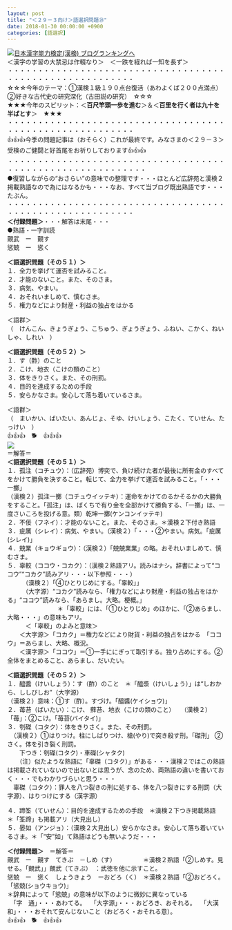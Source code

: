 ```yaml
---
layout: post
title: "＜２９－３向け＞語選択問題㉘"
date: 2018-01-30 00:00:00 +0900
categories: [語選択]
---
```


[![](/syuusyuu9701/assets/images/＜２９－３向け＞語選択問題㉘-br_c_3028_1.gif)](http://blog.with2.net/link.php?1659096:3028 "日本漢字能力検定(漢検) ブログランキングへ")[日本漢字能力検定(漢検) ブログランキングへ](http://blog.with2.net/link.php?1659096:3028)  
＜漢字の学習の大禁忌は作輟なり＞　＜一跌を経れば一知を長ず＞  
・・・・・・・・・・・・・・・・・・・・・・・・・・・・・・・・・・・・・・・・・・・・・・・・・・・・・・・・・  
☆☆☆今年のテーマ：①漢検１級１９０点台復活（あわよくば２００点満点）　②好きな古代史の研究深化（古田説の研究）　☆☆☆  
★★★今年のスピリット：＜**百尺竿頭一歩を進む**＞＆＜**百里を行く者は九十を半ばとす**＞　★★★  
・・・・・・・・・・・・・・・・・・・・・・・・・・・・・・・・・・・・・・・・・・・・・・・・・・・・・・・・・  
👍👍👍今季の問題記事は（おそらく）これが最終です。みなさまの＜２９－３＞受検のご健闘と好首尾をお祈りしております👍👍👍  
・・・・・・・・・・・・・・・・・・・・・・・・・・・・・・・・・・・・・・・・・・・・・・・・・・・・・・・・・・・  
●復習しながらの“おさらい”の意味での整理です・・・ほとんど広辞苑と漢検２掲載熟語なので為にはなるかも・・・なお、すべて当ブログ既出熟語です・・・たぶん。   
・・・・・・・・・・・・・・・・・・・・・・・・・・・・・・・・・・・・・・・・・・・・・・・・・・・・・・・・・  
**＜付録問題＞**・・・解答は末尾・・・  
●熟語・一字訓読  
覿武　ー　覿す　  
慫兢　ー　慫く  
  
**＜語選択問題（その５１）＞**  
１．全力を挙げて運否を試みること。  
２．才能のないこと。また、そのさま。  
３．病気、やまい。  
４．おそれいましめて、慎むさま。  
５．権力などにより財産・利益の独占をはかる  
  
＜語群＞  
（　けんこん、きょうぎょう、こちゅう、ぎょうぎょう、ふねい、こかく、ねいしゃ、しれい　）  
  
**＜語選択問題（その５２）＞**  
１．す（酢）のこと　  
２．こけ、地衣（こけの類のこと）  
３．体をきりさく。また、その刑罰。  
４．目的を達成するための手段　  
５．安らかなさま。安心して落ち着いているさま。  
  
＜語群＞  
（　まいかい、ばいたい、あんじょ、そゆ、けいしょう、こたく、ていせん、たっけい　）  
👍👍👍　🐕　👍👍👍  
![](/syuusyuu9701/assets/images/＜２９－３向け＞語選択問題㉘-bf1a8e47ae4730fca5b0828bd63a7311.jpg)  
＝解答＝  
**＜語選択問題（その５１）＞**  
１．孤注（コチュウ）：（広辞苑）博奕で、負け続けた者が最後に所有金のすべてをかけて勝負を決すること。転じて、全力を挙げて運否を試みること。「・・・一擲」  
（漢検２）孤注一擲（コチュウイッテキ）：運命をかけてのるかそるかの大勝負をすること。「孤注」は、ばくちで有り金を全部かけて勝負する、「一擲」は、一度さいころを投げる意。類）乾坤一擲(ケンコンイッテキ)  
２．不佞（フネイ）：才能のないこと。また、そのさま。＊漢検２下付き熟語  
３．疵厲（シレイ）：病気、やまい。（漢検２）「・・・②やまい。病気。「疵厲(シレイ)」  
４．兢業（キョウギョウ）：（漢検２）「兢兢業業」の略。おそれいましめて、慎むさま。  
５．辜較（ココウ・コカク）：（漢検２熟語アリ。読みはナシ。辞書によって“ココウ”“コカク”読みアリ・・・以下参照・・・）  
　　　（漢検２）「④ひとりじめにする。「辜較」」  
　　　（大字源）“コカク”読みなら、「権力などにより財産・利益の独占をはかる」“ココウ”読みなら、「あらまし。大略。梗概。」  
　　　　　　　 　＊「辜較」には、「①ひとりじめ」のほかに、「②あらまし、大略・・・」の意味もアリ。　  
　　　＜「辜較」のよみと意味＞  
　　＜大字源＞「コカク」＝権力などにより財貨・利益の独占をはかる　「ココウ」＝あらまし、大略、概況。  
　　＜漢字源＞「ココウ」＝①一手ににぎって取引する。独り占めにする。②全体をまとめること、あらまし、だいたい。  
  
**＜語選択問題（その５２）＞**  
１．醯醬（けいしょう）：す（酢）のこと　＊「醯漿（けいしょう）」は“しおから、ししびしお”（大字源）  
（漢検２）意味：①す（酢）。すづけ。「醯醬(ケイショウ)」  
２．苺苔（ばいたい）：こけ、 蘚苔、地衣（こけの類のこと）　　（漢検２）「苺」：②こけ。「苺苔(バイタイ)」  
３．刳磔（コタク）：体をきりさく。また、その刑罰。  
　（漢検２）①はりつけ。柱にしばりつけ、槍(やり)で突き殺す刑。「磔刑」 ②さく。体を引き裂く刑罰。  
　　下つき：刳磔(コタク)・車磔(シャタク)  
　　（注）似たような熟語に「辜磔（コタク）」がある・・・漢検２ではこの熟語は掲載されていないので出ないとは思うが、念のため、両熟語の違いを書いておく・・・でもわかりづらいと思う・・・  
　辜磔（コタク）：罪人を八つ裂きの刑に処する、体を八つ裂きにする刑罰（大字源）、はりつけにする（漢字源）  
  
４．蹄筌（ていせん）：目的を達成するための手段　＊漢検２下つき掲載熟語　＊「筌蹄」も掲載アリ（大見出し）  
５．晏如（アンジョ）：（漢検２大見出し）安らかなさま。安心して落ち着いているさま。＊「“安”如」て熟語はどうも無いようだ・・・  
  
**＜付録問題＞**　＝解答＝  
覿武　ー　覿す　てきぶ　－しめ（す）　　　　　＊漢検２熟語「②しめす。見せる。「覿武」」覿武（てきぶ）　：武徳を他に示すこと。  
慫兢　ー　慫く　しょうきょう　ーおどろ（く）　＊漢検２熟語「②おどろく。「慫兢(ショウキョウ)」  
＊辞典によって「慫兢」の意味が以下のように微妙に異なっている  
　「字　通」・・・あわてる。 　「大字源」・・・おどろき、おそれる。 　「大漢和」・・・おそれて安んじないこと（おどろく・おそれる意）。  
👍👍👍　🐕　👍👍👍